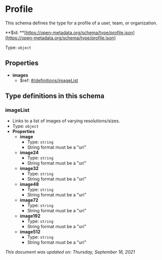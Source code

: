 # Profile

This schema defines the type for a profile of a user, team, or organization.

**$id: **[https://open-metadata.org/schema/type/profile.json](https://open-metadata.org/schema/type/profile.json)

Type: `object`

## Properties

* **images**
  * $ref: [#/definitions/imageList](profile.md#imagelist)

## Type definitions in this schema

### imageList

* Links to a list of images of varying resolutions/sizes.
* Type: `object`
* **Properties**
  * **image**
    * Type: `string`
    * String format must be a "uri"
  * **image24**
    * Type: `string`
    * String format must be a "uri"
  * **image32**
    * Type: `string`
    * String format must be a "uri"
  * **image48**
    * Type: `string`
    * String format must be a "uri"
  * **image72**
    * Type: `string`
    * String format must be a "uri"
  * **image192**
    * Type: `string`
    * String format must be a "uri"
  * **image512**
    * Type: `string`
    * String format must be a "uri"

_This document was updated on: Thursday, September 16, 2021_
